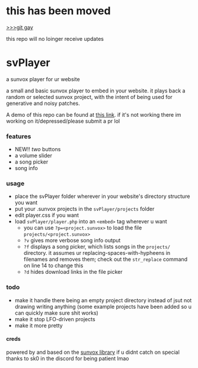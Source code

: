 # this has been moved
[>>>git gay](https://git.gay/lainalien/svPlayer)

this repo will no loinger receive updates

# svPlayer
a sunvox player for ur website

a small and basic sunvox player to embed in your website. it plays back a random or selected sunvox project, with the intent of being used for generative and noisy patches.

A demo of this repo can be found at [this link](https://lainalien.space/sunvox/svPlayer/). if it's not working there im working on it/depressed/please submit a pr lol

### features
- NEW!! *two* buttons
- a volume slider
- a song picker
- song info

### usage
+ place the svPlayer folder wherever in your website's directory structure you want
+ put your .sunvox projects in the `svPlayer/projects` folder
+ edit player.css if you want
+ load `svPlayer/player.php` into an `<embed>` tag wherever u want
  + you can use `?p=<project.sunvox>` to load the file `projects/<project.sunvox>`
  + `?v` gives more verbose song info output
  + `?f` displays a song picker, which lists songs in the `projects/` directory. it assumes ur replacing-spaces-with-hypheens in filenames and removes them; check out the `str_replace` command on line 14 to change this
  + `?d` hides download links in the file picker

### todo
* make it handle there being an empty project directory instead of jsut not drawing writing anything (some example projects have been added so u can quickly make sure shit works)
* make it stop LFO-driven projects
* make it more pretty

#### creds
powered by and based on the [sunvox library](https://warmplace.ru/soft/sunvox/sunvox_lib.php) if u didnt catch on
special thanks to sk0 in the discord for being patient lmao
